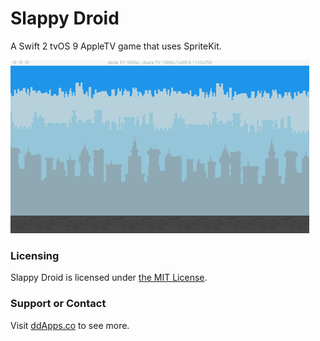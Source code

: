 # Slappy Droid
A Swift 2 tvOS 9 AppleTV game that uses SpriteKit.

![](https://github.com/duliodenis/slappydroid/blob/master/art/screenshot/slappydroid.gif)

### Licensing
Slappy Droid is licensed under [the MIT License](https://github.com/duliodenis/slappydroid/blob/master/LICENSE).

### Support or Contact
Visit [ddApps.co](http://ddapps.co) to see more.
